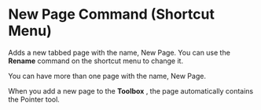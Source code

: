 
# New Page Command (Shortcut Menu)

Adds a new tabbed page with the name, New Page. You can use the  **Rename** command on the shortcut menu to change it.

You can have more than one page with the name, New Page.

When you add a new page to the  **Toolbox** , the page automatically contains the Pointer tool.

